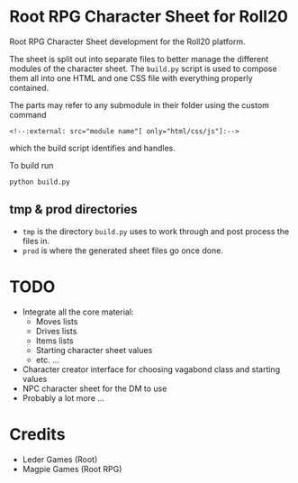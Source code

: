 # Root RPG Character Sheet for Roll20
Root RPG Character Sheet development for the Roll20 platform.

The sheet is split out into separate files to better manage the different modules of the character sheet. The `build.py` script is used to compose them all into one HTML and one CSS file with everything properly contained.

The parts may refer to any submodule in their folder using the custom command
```
<!--:external: src="module name"[ only="html/css/js"]:-->
```
which the build script identifies and handles.

To build run 
```
python build.py
```

## tmp & prod directories
* `tmp` is the directory `build.py` uses to work through and post process the files in.  
* `prod` is where the generated sheet files go once done.

# TODO
* Integrate all the core material:
  * Moves lists
  * Drives lists
  * Items lists
  * Starting character sheet values
  * etc. ...
* Character creator interface for choosing vagabond class and starting values
* NPC character sheet for the DM to use
* Probably a lot more ...

# Credits
* Leder Games (Root)
* Magpie Games (Root RPG)
